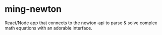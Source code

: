 # ming-newton
React/Node app that connects to the newton-api to parse &amp; solve complex math equations with an adorable interface.

